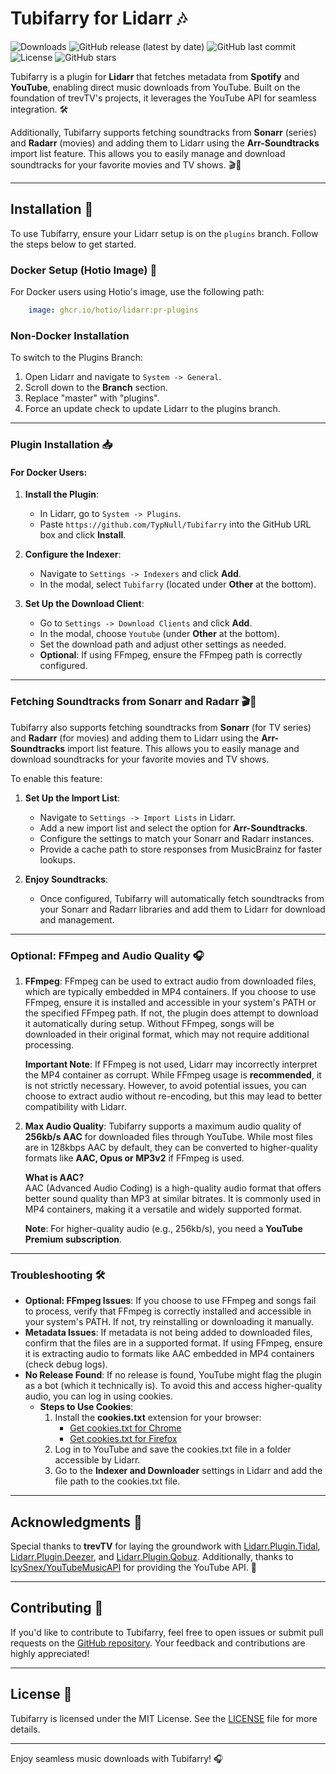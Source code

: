# Tubifarry for Lidarr 🎶  
![Downloads](https://img.shields.io/github/downloads/TypNull/Tubifarry/total)  ![GitHub release (latest by date)](https://img.shields.io/github/v/release/TypNull/Tubifarry)  ![GitHub last commit](https://img.shields.io/github/last-commit/TypNull/Tubifarry)  ![License](https://img.shields.io/github/license/TypNull/Tubifarry)  ![GitHub stars](https://img.shields.io/github/stars/TypNull/Tubifarry)  

Tubifarry is a plugin for **Lidarr** that fetches metadata from **Spotify** and **YouTube**, enabling direct music downloads from YouTube. Built on the foundation of trevTV's projects, it leverages the YouTube API for seamless integration. 🛠️  

Additionally, Tubifarry supports fetching soundtracks from **Sonarr** (series) and **Radarr** (movies) and adding them to Lidarr using the **Arr-Soundtracks** import list feature. This allows you to easily manage and download soundtracks for your favorite movies and TV shows. 🎬🎵  

---

## Installation 🚀  
To use Tubifarry, ensure your Lidarr setup is on the `plugins` branch. Follow the steps below to get started.  

### Docker Setup (Hotio Image) 🐳  
For Docker users using Hotio's image, use the following path:  
```yml  
    image: ghcr.io/hotio/lidarr:pr-plugins  
```  

### Non-Docker Installation  
To switch to the Plugins Branch:  
1. Open Lidarr and navigate to `System -> General`.  
2. Scroll down to the **Branch** section.  
3. Replace "master" with "plugins".  
4. Force an update check to update Lidarr to the plugins branch.  

---

### Plugin Installation 📥  

#### **For Docker Users**:  
1. **Install the Plugin**:  
   - In Lidarr, go to `System -> Plugins`.  
   - Paste `https://github.com/TypNull/Tubifarry` into the GitHub URL box and click **Install**.  

2. **Configure the Indexer**:  
   - Navigate to `Settings -> Indexers` and click **Add**.  
   - In the modal, select `Tubifarry` (located under **Other** at the bottom).  

3. **Set Up the Download Client**:  
   - Go to `Settings -> Download Clients` and click **Add**.  
   - In the modal, choose `Youtube` (under **Other** at the bottom).  
   - Set the download path and adjust other settings as needed.  
   - **Optional**: If using FFmpeg, ensure the FFmpeg path is correctly configured.  

---

### Fetching Soundtracks from Sonarr and Radarr 🎬🎵  
Tubifarry also supports fetching soundtracks from **Sonarr** (for TV series) and **Radarr** (for movies) and adding them to Lidarr using the **Arr-Soundtracks** import list feature. This allows you to easily manage and download soundtracks for your favorite movies and TV shows.  

To enable this feature:  
1. **Set Up the Import List**:  
   - Navigate to `Settings -> Import Lists` in Lidarr.  
   - Add a new import list and select the option for **Arr-Soundtracks**.  
   - Configure the settings to match your Sonarr and Radarr instances.  
   - Provide a cache path to store responses from MusicBrainz for faster lookups.  

2. **Enjoy Soundtracks**:  
   - Once configured, Tubifarry will automatically fetch soundtracks from your Sonarr and Radarr libraries and add them to Lidarr for download and management.  

---

### Optional: FFmpeg and Audio Quality 🎧  
1. **FFmpeg**: FFmpeg can be used to extract audio from downloaded files, which are typically embedded in MP4 containers. If you choose to use FFmpeg, ensure it is installed and accessible in your system's PATH or the specified FFmpeg path. If not, the plugin does attempt to download it automatically during setup. Without FFmpeg, songs will be downloaded in their original format, which may not require additional processing.  

   **Important Note**: If FFmpeg is not used, Lidarr may incorrectly interpret the MP4 container as corrupt. While FFmpeg usage is **recommended**, it is not strictly necessary. However, to avoid potential issues, you can choose to extract audio without re-encoding, but this may lead to better compatibility with Lidarr.

2. **Max Audio Quality**: Tubifarry supports a maximum audio quality of **256kb/s AAC** for downloaded files through YouTube. While most files are in 128kbps AAC by default, they can be converted to higher-quality formats like **AAC, Opus or MP3v2** if FFmpeg is used.  

   **What is AAC?**  
   AAC (Advanced Audio Coding) is a high-quality audio format that offers better sound quality than MP3 at similar bitrates. It is commonly used in MP4 containers, making it a versatile and widely supported format.  

   **Note**: For higher-quality audio (e.g., 256kb/s), you need a **YouTube Premium subscription**.  

---

### Troubleshooting 🛠️  
- **Optional: FFmpeg Issues**: If you choose to use FFmpeg and songs fail to process, verify that FFmpeg is correctly installed and accessible in your system's PATH. If not, try reinstalling or downloading it manually.  
- **Metadata Issues**: If metadata is not being added to downloaded files, confirm that the files are in a supported format. If using FFmpeg, ensure it is extracting audio to formats like AAC embedded in MP4 containers (check debug logs).  
- **No Release Found**: If no release is found, YouTube might flag the plugin as a bot (which it technically is). To avoid this and access higher-quality audio, you can log in using cookies.  
  - **Steps to Use Cookies**:  
    1. Install the **cookies.txt** extension for your browser:  
       - [Get cookies.txt for Chrome](https://chrome.google.com/webstore/detail/get-cookiestxt-locally/cclelndahbckbenkjhflpdbgdldlbecc)  
       - [Get cookies.txt for Firefox](https://addons.mozilla.org/en-US/firefox/addon/cookies-txt/)  
    2. Log in to YouTube and save the cookies.txt file in a folder accessible by Lidarr.  
    3. Go to the **Indexer and Downloader** settings in Lidarr and add the file path to the cookies.txt file.  

---

## Acknowledgments 🙌  
Special thanks to **trevTV** for laying the groundwork with [Lidarr.Plugin.Tidal](https://github.com/TrevTV/Lidarr.Plugin.Tidal), [Lidarr.Plugin.Deezer](https://github.com/TrevTV/Lidarr.Plugin.Deezer), and [Lidarr.Plugin.Qobuz](https://github.com/TrevTV/Lidarr.Plugin.Qobuz). Additionally, thanks to [IcySnex/YouTubeMusicAPI](https://github.com/IcySnex/YouTubeMusicAPI) for providing the YouTube API. 🎉  

---

## Contributing 🤝  
If you'd like to contribute to Tubifarry, feel free to open issues or submit pull requests on the [GitHub repository](https://github.com/TypNull/Tubifarry). Your feedback and contributions are highly appreciated!  

---

## License 📄  
Tubifarry is licensed under the MIT License. See the [LICENSE](https://github.com/TypNull/Tubifarry/blob/main/LICENSE) file for more details.  

---

Enjoy seamless music downloads with Tubifarry! 🎧  